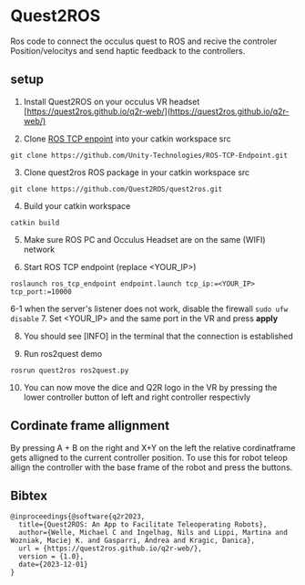 # Quest2ROS
Ros code to connect the occulus quest to ROS and recive the controler Position/velocitys and send haptic feedback to the controllers.


## setup

1. Install Quest2ROS on your occulus VR headset [https://quest2ros.github.io/q2r-web/](https://quest2ros.github.io/q2r-web/)

2. Clone [ROS TCP enpoint](https://github.com/Unity-Technologies/ROS-TCP-Endpoint) into your catkin workspace src

`git clone https://github.com/Unity-Technologies/ROS-TCP-Endpoint.git`

3. Clone quest2ros ROS package in your catkin workspace src

`git clone https://github.com/Quest2ROS/quest2ros.git`

4. Build your catkin workspace

`catkin build`

5. Make sure ROS PC and Occulus Headset are on the same (WIFI) network

6. Start ROS TCP endpoint (replace <YOUR_IP>)

`roslaunch ros_tcp_endpoint endpoint.launch tcp_ip:=<YOUR_IP> tcp_port:=10000`

  6-1 when the server's listener does not work, disable the firewall
  ``sudo ufw disable``
7. Set <YOUR_IP> and the same port in the VR and press **apply**

8. You should see [INFO] in the terminal that the connection is established

9. Run ros2quest demo

`rosrun quest2ros ros2quest.py`

10. You can now move the dice and Q2R logo in the VR by pressing the lower controller button of left and right controller respectivly

## Cordinate frame allignment

By pressing A + B on the right and X+Y on the left the relative cordinatframe gets alligned to the current controller position.
To use this for robot teleop allign the controller with the base frame of the robot and press the buttons.

## Bibtex

```
@inproceedings{@software{q2r2023,
  title={Quest2ROS: An App to Facilitate Teleoperating Robots},
  author={Welle, Michael C and Ingelhag, Nils and Lippi, Martina and Wozniak, Maciej K. and Gasparri, Andrea and Kragic, Danica},
  url = {https://quest2ros.github.io/q2r-web/},
  version = {1.0},
  date={2023-12-01}
}
```




